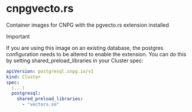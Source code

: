 # cnpgvecto.rs
Container images for CNPG with the pgvecto.rs extension installed


> [!IMPORTANT]
> If you are using this image on an existing database, the postgres configuration needs to be 
> altered to enable the extension. You can do this by setting shared_preload_libraries in your Cluster spec:
> ```yaml
> apiVersion: postgresql.cnpg.io/v1
> kind: Cluster
> spec:
>   (...)
>   postgresql:
>     shared_preload_libraries:
>       - "vectors.so"
>   ```
